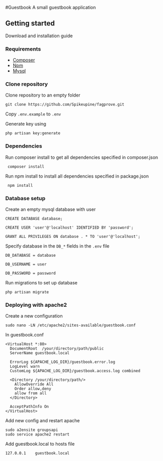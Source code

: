 #Guestbook
A small guestbook application
## Getting started
Download and installation guide
### Requirements

- [Composer](https://getcomposer.org/download/)
- [Npm](https://www.npmjs.com/get-npm)
- [Mysql](https://dev.mysql.com/downloads/)

### Clone repository

Clone repository to an empty folder
```
git clone https://github.com/Spikeupine/fagprove.git
```
Copy ```.env.example``` to ```.env```

Generate key using
```
php artisan key:generate
```
### Dependencies
Run composer install to get all dependencies specified in composer.json
```
 composer install
 ```
Run npm install to install all dependencies specified in package.json
 ```
  npm install
  ```
### Database setup
Create an empty mysql database with user
```
CREATE DATABASE database;

CREATE USER 'user'@'localhost' IDENTIFIED BY 'password';

GRANT ALL PRIVILEGES ON database . * TO 'user'@'localhost';
```
Specify database in the ```DB_*``` fields in the ```.env``` file

```
DB_DATABASE = database

DB_USERNAME = user

DB_PASSWORD = password
```

Run migrations to set up database
```
php artisan migrate
```

### Deploying with apache2
Create a new configuration
```
sudo nano -LN /etc/apache2/sites-available/guestbook.conf
```
In guestbook.conf
```
<VirtualHost *:80>
  DocumentRoot  /your/directory/path/public
  ServerName guestbook.local
 
  ErrorLog ${APACHE_LOG_DIR}/guestbook.error.log
  LogLevel warn
  CustomLog ${APACHE_LOG_DIR}/guestbook.access.log combined
 
  <Directory /your/directory/path/>
    AllowOverride All
    Order allow,deny
    allow from all
  </Directory>
 
  AcceptPathInfo On
</VirtualHost>

```
Add new config and restart apache
```
sudo a2ensite groupsapi
sudo service apache2 restart
```
Add guestbook.local to hosts file
```
127.0.0.1    guestbook.local
```

